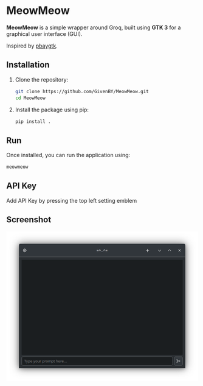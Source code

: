 # MeowMeow

**MeowMeow** is a simple wrapper around Groq, built using **GTK 3** for a graphical user interface (GUI).

Inspired by [pbaygtk](https://github.com/aspizu/pbaygtk/).

## Installation

1. Clone the repository:
   ```bash
   git clone https://github.com/GivenBY/MeowMeow.git
   cd MeowMeow
   ```

2. Install the package using pip:
   ```bash
   pip install .
   ```
   
## Run

Once installed, you can run the application using:

   ```bash
   meowmeow
   ```

## API Key

Add API Key by pressing the top left setting emblem

## Screenshot

<img align="center" src="./bg.png" alt="MeowMeow screenshot">
